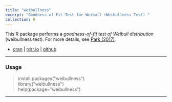 ```yaml
---
title: "weibullness"
excerpt: "Goodness-of-Fit Test for Weibull (Weibullness Test) "
collection: R
---
```


This R package performs a <i>goodness-of-fit test of Weibull distribution</i> 
(weibullness test). 
For more details, see 
[Park (2017)](http://journals.sfu.ca/ijietap/index.php/ijie/article/view/2848). <br />


+ [cran](https://cran.r-project.org/web/packages/weibullness/index.html)  |  [rdrr.io](https://rdrr.io/cran/weibullness/)  |  [github](https://github.com/appliedstat/R/tree/master/weibullness)



------
### Usage
> install.packages("weibullness") <br />
> library("weibullness")  <br />
> help(package="weibullness")  <br />
------

